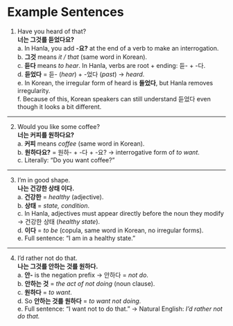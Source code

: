 # Example Sentences

1. Have you heard of that?  
**너는 그것를 듣었다요?**  
a. In Hanla, you add **-요?** at the end of a verb to make an interrogation.  
b. **그것** means *it / that* (same word in Korean).  
c. **듣다** means *to hear*. In Hanla, verbs are root + ending: 듣- + -다.  
d. **듣었다** = 듣- (*hear*) + -었다 (*past*) → *heard*.  
e. In Korean, the irregular form of heard is **들었다**, but Hanla removes irregularity.  
f. Because of this, Korean speakers can still understand 듣었다 even though it looks a bit different.  

---

2. Would you like some coffee?  
**너는 커피를 원하다요?**  
a. **커피** means *coffee* (same word in Korean).  
b. **원하다요?** = 원하- + -다 + -요? → interrogative form of *to want*.  
c. Literally: “Do you want coffee?”  

---

3. I’m in good shape.  
**나는 건강한 상태 이다.**  
a. **건강한** = *healthy* (adjective).  
b. **상태** = *state, condition*.  
c. In Hanla, adjectives must appear directly before the noun they modify → 건강한 상태 (*healthy state*).  
d. **이다** = *to be* (copula, same word in Korean, no irregular forms).  
e. Full sentence: “I am in a healthy state.”  

---

4. I’d rather not do that.  
**나는 그것를 안하는 것를 원하다.**  
a. **안-** is the negation prefix → 안하다 = *not do*.  
b. **안하는 것** = *the act of not doing* (noun clause).  
c. **원하다** = *to want*.  
d. So **안하는 것를 원하다** = *to want not doing*.  
e. Full sentence: “I want not to do that.” → Natural English: *I’d rather not do that.*  
